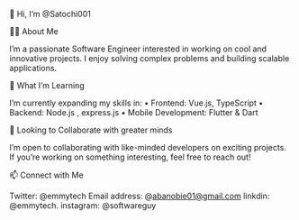  
👋 Hi, I’m @Satochi001

👨‍💻 About Me

I’m a passionate Software Engineer interested in working on cool and innovative projects. I enjoy solving complex problems and building scalable applications.

🚀 What I’m Learning

I’m currently expanding my skills in:
	• Frontend: Vue.js, TypeScript
	• Backend: Node.js , express.js 
	• Mobile Development: Flutter & Dart
    

🤝 Looking to Collaborate with greater minds

I’m open to collaborating with like-minded developers on exciting projects. 
If you’re working on something interesting, feel free to reach out!

📫 Connect with Me

Twitter: @emmytech
Email address: @abanobie01@gmail.com
linkdin: @emmytech. 
instagram: @softwareguy






